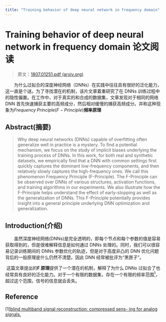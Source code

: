 ```yaml
---
title: "Training behavior of deep neural network in frequency domain"
---
```


# Training behavior of deep neural network in frequency domain 论文阅读

> 原文：[1807.01251.pdf (arxiv.org)](https://arxiv.org/pdf/1807.01251.pdf)

&emsp;&emsp;为什么过拟合的深度神经网络（DNNs）在实践中往往具有很好的泛化能力，这一直是个谜。为了寻找潜在的机制，该片文章着重研究了在 DNNs 训练过程中的隐性偏置。在工作中，对于真实的和合成的数据集，文章发现对于相同的网络 DNN 首先快速捕获主要的高频成分，然后相对缓慢的捕获高频成分。并称这种现象为$Frequency\; Principle(F-Principle)$**频率原理**

## Abstract(摘要)

> Why deep neural networks (DNNs) capable of overfitting often generalize well in practice is a mystery. To find a potential mechanism, we focus on the study of implicit biases underlying the training process of DNNs. In this work, for both real and synthetic datasets, we empirically find that a DNN with common settings first quickly captures the dominant low-frequency components, and then relatively slowly captures the high-frequency ones. We call this phenomenon Frequency Principle (F-Principle). The F-Principle can be observed over DNNs of various structures, activation functions, and training algorithms in our experiments. We also illustrate how the F-Principle helps understand the effect of early-stopping as well as the generalization of DNNs. This F-Principle potentially provides insight into a general principle underlying DNN optimization and generalization.

## Introduction(介绍)

&emsp;&emsp;虽然深度神经网络(DNNs)是完全透明的，即每个节点和每个参数的值是容易获取得到的，但是很难解释信息是如何通过 DNNs 处理的。同时，我们可以很容易记录训练期间的 DNNs 参数优化的轨迹，但是对于高度非凸的 DNN 优化问题背后的一般原理是什么仍然不清楚。因此 DNN 经常被批评为“黑匣子”。

​ 这篇文章提出的**F 原理**提供了一个潜在的机制，解释了为什么 DNNs 过拟合了也经常具有良好的泛化能力。对于一个有限的数据集，存在一个有限的频率范围[<sup>1</sup>](#reference)，超过这个范围，信号的信息就会丢失。

## Reference

[1][blind multiband signal reconstruction: compressed sens- ing for analog signals.](https://sci-hub.se/10.1063/1.4899204)
